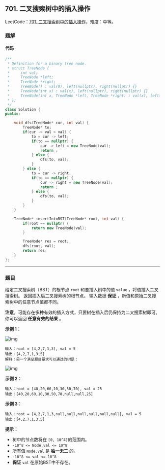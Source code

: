 ## 701. 二叉搜索树中的插入操作

LeetCode：[701. 二叉搜索树中的插入操作](https://leetcode.cn/problems/insert-into-a-binary-search-tree/)，难度：中等。

### 题解

#### 代码

```c++
/**
 * Definition for a binary tree node.
 * struct TreeNode {
 *     int val;
 *     TreeNode *left;
 *     TreeNode *right;
 *     TreeNode() : val(0), left(nullptr), right(nullptr) {}
 *     TreeNode(int x) : val(x), left(nullptr), right(nullptr) {}
 *     TreeNode(int x, TreeNode *left, TreeNode *right) : val(x), left(left), right(right) {}
 * };
 */
class Solution {
public:

    void dfs(TreeNode* cur, int val) {
        TreeNode* to;
        if(cur -> val > val) {
            to = cur -> left;
            if(to == nullptr) {
                cur -> left = new TreeNode(val);
                return ;
            } else {
                dfs(to, val);
            }
        } else {
            to = cur -> right;
            if(to == nullptr) {
                cur -> right = new TreeNode(val);
                return ;
            } else {
                dfs(to, val);
            }
        }
    }

    TreeNode* insertIntoBST(TreeNode* root, int val) {
        if(root == nullptr) {
            return new TreeNode(val);
        }

        TreeNode* res = root;
        dfs(root, val);
        return res;
    }
};
```



---



### 题目

给定二叉搜索树（BST）的根节点 `root` 和要插入树中的值 `value` ，将值插入二叉搜索树。 返回插入后二叉搜索树的根节点。 输入数据 **保证** ，新值和原始二叉搜索树中的任意节点值都不同。

**注意**，可能存在多种有效的插入方式，只要树在插入后仍保持为二叉搜索树即可。 你可以返回 **任意有效的结果** 。

 

**示例 1：**

![img](https://gitee.com/xwl66/leetcode/raw/master/image/701-insertbst.jpg)

```
输入：root = [4,2,7,1,3], val = 5
输出：[4,2,7,1,3,5]
解释：另一个满足题目要求可以通过的树是：
```

![img](https://gitee.com/xwl66/leetcode/raw/master/image/701-bst.jpg)

**示例 2：**

```
输入：root = [40,20,60,10,30,50,70], val = 25
输出：[40,20,60,10,30,50,70,null,null,25]
```

**示例 3：**

```
输入：root = [4,2,7,1,3,null,null,null,null,null,null], val = 5
输出：[4,2,7,1,3,5]
```

 

**提示：**

- 树中的节点数将在 `[0, 10^4]`的范围内。
- `-10^8 <= Node.val <= 10^8`
- 所有值 `Node.val` 是 **独一无二** 的。
- `-10^8 <= val <= 10^8`
- **保证** `val` 在原始BST中不存在。


